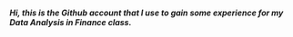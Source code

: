 ##### Hi, this is the Github account that I use to gain some experience for my Data Analysis in Finance class. 

<!--
**gfrigerio02/gfrigerio02** is a ✨ _special_ ✨ repository because its `README.md` (this file) appears on your GitHub profile.

Here are some ideas to get you started:

- 🔭 I’m currently studying International Business in a Dual Degree program at Elon University.
- 🌱 I’m currently learning how to use Github and some coding language in my Data Analysis in Finance class.
- 👯 I’m looking to collaborate on projects and labs in my Data Analysis in Finance class.
- 🤔 I’m looking for help with 
- 📫 How to reach me: gfrigerio@elon.edu
- 😄 Pronouns: She/Her
- ⚡ Fun fact: I have a twin sister.

